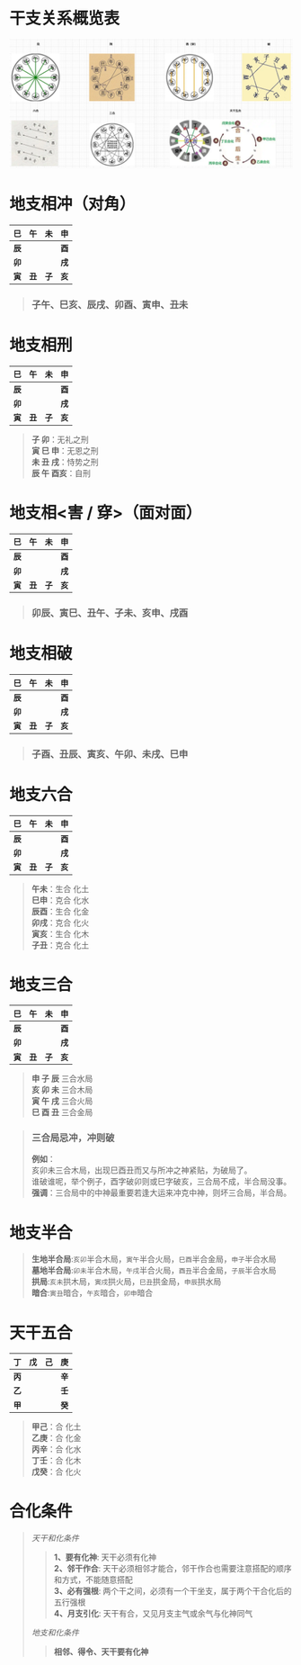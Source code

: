 # 干支关系概览表
![干支生克.png](..%2Fpictures%2F%E5%B9%B2%E6%94%AF%E7%94%9F%E5%85%8B.png)

# 地支相冲（对角）
| **巳**  |  **午**  |  **未**  |  **申**  |
|:------:|:-------:|:-------:|:-------:|
| **辰**  |         |         |  **酉**  |
| **卯**  |         |         |  **戌**  |
| **寅**  |  **丑**  |  **子**  |  **亥**  |

> ### 子午、巳亥、辰戌、卯酉、寅申、丑未

# 地支相刑
| **巳**  |  **午**  |  **未**  |  **申**  |
|:------:|:-------:|:-------:|:-------:|
| **辰**  |         |         |  **酉**  |
| **卯**  |         |         |  **戌**  |
| **寅**  |  **丑**  |  **子**  |  **亥**  |
> **子 卯**：无礼之刑  
> **寅 巳 申**：无恩之刑  
> **未 丑 戌**：恃势之刑  
> **辰 午 酉亥**：自刑  
> 

# 地支相<害 / 穿>（面对面）
| **巳**  |  **午**  |  **未**  |  **申**  |
|:------:|:-------:|:-------:|:-------:|
| **辰**  |         |         |  **酉**  |
| **卯**  |         |         |  **戌**  |
| **寅**  |  **丑**  |  **子**  |  **亥**  |
> ### 卯辰、寅巳、丑午、子未、亥申、戌酉

# 地支相破
| **巳**  |  **午**  |  **未**  |  **申**  |
|:------:|:-------:|:-------:|:-------:|
| **辰**  |         |         |  **酉**  |
| **卯**  |         |         |  **戌**  |
| **寅**  |  **丑**  |  **子**  |  **亥**  |
> ### 子酉、丑辰、寅亥、午卯、未戌、巳申

# 地支六合
| **巳**  |  **午**  |  **未**  |  **申**  |
|:------:|:-------:|:-------:|:-------:|
| **辰**  |         |         |  **酉**  |
| **卯**  |         |         |  **戌**  |
| **寅**  |  **丑**  |  **子**  |  **亥**  |
> **午未**：生合 化土  
> **巳申**：克合 化水  
> **辰酉**：生合 化金  
> **卯戌**：克合 化火  
> **寅亥**：生合 化木  
> **子丑**：克合 化土  
> 

# 地支三合
| **巳**  |  **午**  |  **未**  |  **申**  |
|:------:|:-------:|:-------:|:-------:|
| **辰**  |         |         |  **酉**  |
| **卯**  |         |         |  **戌**  |
| **寅**  |  **丑**  |  **子**  |  **亥**  |
> **申 子 辰** 三合水局  
> **亥 卯 未** 三合木局  
> **寅 午 戌** 三合火局  
> **巳 酉 丑** 三合金局  

> ### 三合局忌冲，冲则破
> **例如**：  
> 亥卯未三合木局，出现巳酉丑而又与所冲之神紧贴，为破局了。  
> 谁破谁呢，举个例子，酉字破卯则或巳字破亥，三合局不成，半合局没事。  
> **强调**：三合局中的中神最重要若逢大运来冲克中神，则坏三合局，半合局。
> 

# 地支半合
> **生地半合局**:`亥卯`半合木局，`寅午`半合火局，`巳酉`半合金局，`申子`半合水局  
> **墓地半合局**:`卯未`半合木局，`午戌`半合火局，`酉丑`半合金局，`子辰`半合水局  
> **拱局**:`亥未`拱木局，`寅戌`拱火局，`巳丑`拱金局，`申辰`拱水局  
> **暗合**:`寅丑`暗合，`午亥`暗合，`卯申`暗合

# 天干五合
| **丁** | **戊** | **己** | **庚** |
|:-----:|:-----:|:-----:|:-----:|
| **丙** |       |       | **辛** |
| **乙** |       |       | **壬** |
| **甲** |       |       | **癸** |

> **甲己**：合 化土  
> **乙庚**：合 化金  
> **丙辛**：合 化水  
> **丁壬**：合 化木  
> **戊癸**：合 化火  

# 合化条件
> *天干和化条件*
>> **1、要有化神**: 天干必须有化神  
>> **2、邻干作合**: 天干必须相邻才能合，邻干作合也需要注意搭配的顺序和方式，不能随意搭配  
>> **3、必有强根**: 两个干之间，必须有一个干坐支，属于两个干合化后的五行强根  
>> **4、月支引化**: 天干有合，又见月支主气或余气与化神同气  
> 
> *地支和化条件*
>> **相邻、得令、天干要有化神**
